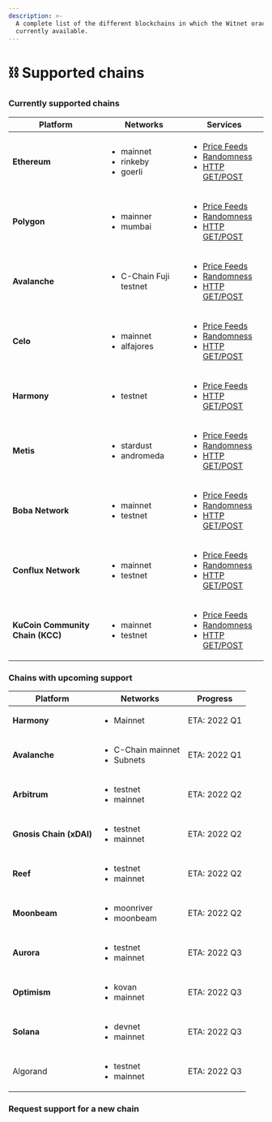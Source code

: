 ```yaml
---
description: >-
  A complete list of the different blockchains in which the Witnet oracle is
  currently available.
---
```


# ⛓ Supported chains

### Currently supported chains

| Platform                         | Networks                                                 | Services                                                                                                                                                                                                                                                                                                                                                                        |
| -------------------------------- | -------------------------------------------------------- | ------------------------------------------------------------------------------------------------------------------------------------------------------------------------------------------------------------------------------------------------------------------------------------------------------------------------------------------------------------------------------- |
| **Ethereum**                     | <ul><li>mainnet</li><li>rinkeby</li><li>goerli</li></ul> | <ul><li><a href="broken-reference/">Price Feeds</a></li><li><a href="../smart-contracts/witnet-randomness-oracle/contract-addresses.md#ethereum">Randomness</a></li><li><a href="../smart-contracts/apis-and-http-get-post-oracle/contracts-addresses.md#ethereum">HTTP GET/POST</a></li></ul>                                                                                  |
| **Polygon**                      | <ul><li>mainner</li><li>mumbai</li></ul>                 | <ul><li><a href="broken-reference/">Price Feeds</a></li><li><a href="../smart-contracts/witnet-randomness-oracle/contract-addresses.md#polygon">Randomness</a></li><li><a href="../smart-contracts/apis-and-http-get-post-oracle/contracts-addresses.md#polygon">HTTP GET/POST</a></li></ul>                                                                                    |
| **Avalanche**                    | <ul><li>C-Chain Fuji testnet</li></ul>                   | <ul><li><a href="../smart-contracts/witnet-data-feeds/contract-addresses/avalanche-data-feeds.md">Price Feeds</a></li><li><a href="../smart-contracts/witnet-randomness-oracle/contract-addresses.md#avalanche-c-chains">Randomness</a></li><li><a href="../smart-contracts/apis-and-http-get-post-oracle/contracts-addresses.md#avalanche-c-chain">HTTP GET/POST</a></li></ul> |
| **Celo**                         | <ul><li>mainnet</li><li>alfajores</li></ul>              | <ul><li><a href="broken-reference/">Price Feeds</a></li><li><a href="../smart-contracts/witnet-randomness-oracle/contract-addresses.md#celo">Randomness</a></li><li><a href="../smart-contracts/apis-and-http-get-post-oracle/contracts-addresses.md#celo">HTTP GET/POST</a></li></ul>                                                                                          |
| **Harmony**                      | <ul><li>testnet</li></ul>                                | <ul><li><a href="broken-reference/">Price Feeds</a></li><li><a href="../smart-contracts/apis-and-http-get-post-oracle/contracts-addresses.md#harmony">HTTP GET/POST</a></li></ul>                                                                                                                                                                                               |
| **Metis**                        | <ul><li>stardust</li><li>andromeda</li></ul>             | <ul><li><a href="broken-reference/">Price Feeds</a></li><li><a href="../smart-contracts/witnet-randomness-oracle/contract-addresses.md#metis">Randomness</a></li><li><a href="../smart-contracts/apis-and-http-get-post-oracle/contracts-addresses.md#metis">HTTP GET/POST</a></li></ul>                                                                                        |
| **Boba Network**                 | <ul><li>mainnet</li><li>testnet</li></ul>                | <ul><li><a href="broken-reference/">Price Feeds</a></li><li><a href="../smart-contracts/witnet-randomness-oracle/contract-addresses.md#boba-network">Randomness</a></li><li><a href="../smart-contracts/apis-and-http-get-post-oracle/contracts-addresses.md#boba-network">HTTP GET/POST</a></li></ul>                                                                          |
| **Conflux Network**              | <ul><li>mainnet</li><li>testnet</li></ul>                | <ul><li><a href="broken-reference/">Price Feeds</a></li><li><a href="../smart-contracts/witnet-randomness-oracle/contract-addresses.md#conflux-network">Randomness</a></li><li><a href="../smart-contracts/apis-and-http-get-post-oracle/contracts-addresses.md#conflux-network">HTTP GET/POST</a></li></ul>                                                                    |
| **KuCoin Community Chain (KCC)** | <ul><li>mainnet</li><li>testnet</li></ul>                | <ul><li><a href="broken-reference/">Price Feeds</a></li><li><a href="../smart-contracts/witnet-randomness-oracle/contract-addresses.md#kucoin-community-chain">Randomness</a></li><li><a href="../smart-contracts/apis-and-http-get-post-oracle/contracts-addresses.md#kucoin-community-chain">HTTP GET/POST</a></li></ul>                                                      |

### Chains with upcoming support

| Platform                | Networks                                          | Progress     |
| ----------------------- | ------------------------------------------------- | ------------ |
| **Harmony**             | <ul><li>Mainnet</li></ul>                         | ETA: 2022 Q1 |
| **Avalanche**           | <ul><li>C-Chain mainnet</li><li>Subnets</li></ul> | ETA: 2022 Q1 |
| **Arbitrum**            | <ul><li>testnet</li><li>mainnet</li></ul>         | ETA: 2022 Q2 |
| **Gnosis Chain (xDAI)** | <ul><li>testnet</li><li>mainnet</li></ul>         | ETA: 2022 Q2 |
| **Reef**                | <ul><li>testnet</li><li>mainnet</li></ul>         | ETA: 2022 Q2 |
| **Moonbeam**            | <ul><li>moonriver</li><li>moonbeam</li></ul>      | ETA: 2022 Q2 |
| **Aurora**              | <ul><li>testnet</li><li>mainnet</li></ul>         | ETA: 2022 Q3 |
| **Optimism**            | <ul><li>kovan</li><li>mainnet</li></ul>           | ETA: 2022 Q3 |
| **Solana**              | <ul><li>devnet</li><li>mainnet</li></ul>          | ETA: 2022 Q3 |
| Algorand                | <ul><li>testnet</li><li>mainnet</li></ul>         | ETA: 2022 Q3 |

### Request support for a new chain
